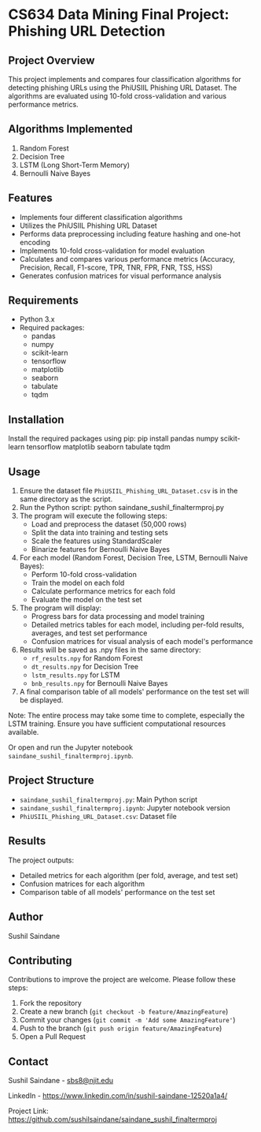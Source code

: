 # CS634 Data Mining Final Project: Phishing URL Detection

## Project Overview

This project implements and compares four classification algorithms for detecting phishing URLs using the PhiUSIIL Phishing URL Dataset. The algorithms are evaluated using 10-fold cross-validation and various performance metrics.

## Algorithms Implemented

1. Random Forest
2. Decision Tree
3. LSTM (Long Short-Term Memory)
4. Bernoulli Naive Bayes

## Features

- Implements four different classification algorithms
- Utilizes the PhiUSIIL Phishing URL Dataset
- Performs data preprocessing including feature hashing and one-hot encoding
- Implements 10-fold cross-validation for model evaluation
- Calculates and compares various performance metrics (Accuracy, Precision, Recall, F1-score, TPR, TNR, FPR, FNR, TSS, HSS)
- Generates confusion matrices for visual performance analysis

## Requirements

- Python 3.x
- Required packages:
  - pandas
  - numpy
  - scikit-learn
  - tensorflow
  - matplotlib
  - seaborn
  - tabulate
  - tqdm

## Installation

Install the required packages using pip: 
pip install pandas numpy scikit-learn tensorflow matplotlib seaborn tabulate tqdm

## Usage

1. Ensure the dataset file `PhiUSIIL_Phishing_URL_Dataset.csv` is in the same directory as the script.
2. Run the Python script:
   python saindane_sushil_finaltermproj.py
3. The program will execute the following steps:
    - Load and preprocess the dataset (50,000 rows)
    - Split the data into training and testing sets
    - Scale the features using StandardScaler
    - Binarize features for Bernoulli Naive Bayes
4. For each model (Random Forest, Decision Tree, LSTM, Bernoulli Naive Bayes):
    - Perform 10-fold cross-validation
    - Train the model on each fold
    - Calculate performance metrics for each fold
    - Evaluate the model on the test set
5. The program will display:
    - Progress bars for data processing and model training
    - Detailed metrics tables for each model, including per-fold results, averages, and test set performance
    - Confusion matrices for visual analysis of each model's performance
6. Results will be saved as .npy files in the same directory:
    - `rf_results.npy` for Random Forest
    - `dt_results.npy` for Decision Tree
    - `lstm_results.npy` for LSTM
    - `bnb_results.npy` for Bernoulli Naive Bayes
7. A final comparison table of all models' performance on the test set will be displayed.

Note: The entire process may take some time to complete, especially the LSTM training. Ensure you have sufficient computational resources available.

Or open and run the Jupyter notebook `saindane_sushil_finaltermproj.ipynb`.

## Project Structure

- `saindane_sushil_finaltermproj.py`: Main Python script
- `saindane_sushil_finaltermproj.ipynb`: Jupyter notebook version
- `PhiUSIIL_Phishing_URL_Dataset.csv`: Dataset file
## Results

The project outputs:
- Detailed metrics for each algorithm (per fold, average, and test set)
- Confusion matrices for each algorithm
- Comparison table of all models' performance on the test set

## Author

Sushil Saindane

## Contributing

Contributions to improve the project are welcome. Please follow these steps:

1. Fork the repository
2. Create a new branch (`git checkout -b feature/AmazingFeature`)
3. Commit your changes (`git commit -m 'Add some AmazingFeature'`)
4. Push to the branch (`git push origin feature/AmazingFeature`)
5. Open a Pull Request

## Contact

Sushil Saindane - sbs8@njit.edu

LinkedIn - https://www.linkedin.com/in/sushil-saindane-12520a1a4/

Project Link: https://github.com/sushilsaindane/saindane_sushil_finaltermproj



